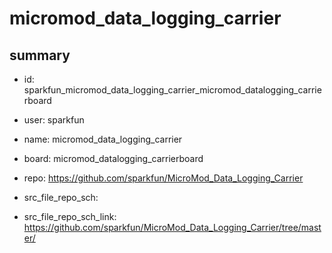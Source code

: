 # micromod_data_logging_carrier
 
## summary 
* id: sparkfun_micromod_data_logging_carrier_micromod_datalogging_carrierboard
* user: sparkfun
* name: micromod_data_logging_carrier
* board: micromod_datalogging_carrierboard
* repo: https://github.com/sparkfun/MicroMod_Data_Logging_Carrier



* src_file_repo_sch: 
* src_file_repo_sch_link: https://github.com/sparkfun/MicroMod_Data_Logging_Carrier/tree/master/




